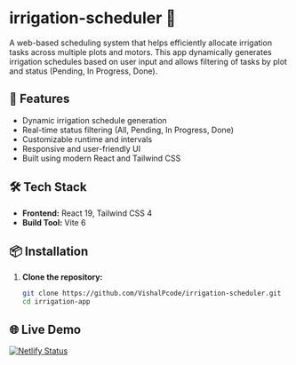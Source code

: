# irrigation-scheduler 🌱

A web-based scheduling system that helps efficiently allocate irrigation tasks across multiple plots and motors. This app dynamically generates irrigation schedules based on user input and allows filtering of tasks by plot and status (Pending, In Progress, Done).

## 🚀 Features

- Dynamic irrigation schedule generation
- Real-time status filtering (All, Pending, In Progress, Done)
- Customizable runtime and intervals
- Responsive and user-friendly UI
- Built using modern React and Tailwind CSS

## 🛠️ Tech Stack

- **Frontend:** React 19, Tailwind CSS 4
- **Build Tool:** Vite 6

## 📦 Installation

1. **Clone the repository:**

   ```bash
   git clone https://github.com/VishalPcode/irrigation-scheduler.git
   cd irrigation-app
   ```

## 🌐 Live Demo

[![Netlify Status](https://api.netlify.com/api/v1/badges/YOUR-SITE-ID/deploy-status)](https://irrigation-system-scheduler.netlify.app/)
